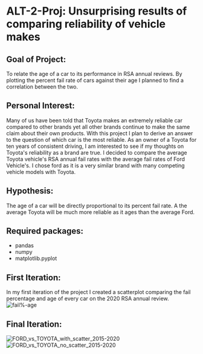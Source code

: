 # ALT-2-Proj: Unsurprising results of comparing reliability of vehicle makes
## Goal of Project:
  To relate the age of a car to its performance in RSA annual reviews. By plotting 
  the percent fail rate of cars against their age I planned to find a correlation
  between the two.
## Personal Interest:
  Many of us have been told that Toyota makes an extremely reliable car compared to other brands yet all other brands continue to make the same claim about their own products. With this project I plan to derive an answer to the question of which car is the most reliable. As an owner of a Toyota for ten years of consistent driving, I am interested to see if my thoughts on Toyota's reliability as a brand are true. I decided to compare the average Toyota vehicle's RSA annual fail rates with the average fail rates of Ford Vehicle's. I chose ford as it is a very similar brand with many competing vehicle models with Toyota.
## Hypothesis:
  The age of a car will be directly proportional to its percent fail rate. A the average Toyota will be much more reliable as it ages than the average Ford.
## Required packages:
- pandas
- numpy
- matplotlib.pyplot
## First Iteration:
  In my first iteration of the project I created a scatterplot comparing the fail percentage and age of every car on the 2020 RSA annual review.
  ![fail%-age](https://user-images.githubusercontent.com/94852144/160409539-a9995824-8a25-4187-aa99-05e6c04ad072.png)

## Final Iteration:
  ![FORD_vs_TOYOTA_with_scatter_2015-2020](https://user-images.githubusercontent.com/94852144/160409976-db217448-2ad6-4096-b8fa-e33e2e75c6d6.png)
  ![FORD_vs_TOYOTA_no_scatter_2015-2020](https://user-images.githubusercontent.com/94852144/160409993-b38a7cb8-cd92-4018-b1ef-c988a8c8f644.png)
